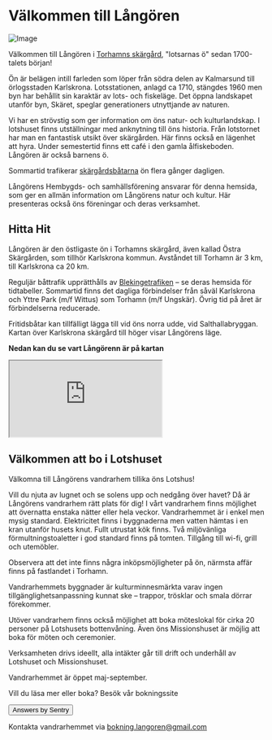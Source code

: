 # Välkommen till Långören

![Image](https://usercontent.one/wp/nyhemsida.langoraslakten.org/wp-content/uploads/2024/07/langoren003-Kopia-copy.jpg)

Välkommen till Långören i [Torhamns skärgård](https://torhamn.com/wp-content/uploads/2012/12/Sjo%CC%88kort-1024x614.png), "lotsarnas ö" sedan 1700-talets början!

Ön är belägen intill farleden som löper från södra delen av Kalmarsund till örlogsstaden Karlskrona. Lotsstationen, anlagd ca 1710, stängdes 1960 men byn har behållit sin karaktär av lots- och fiskeläge. Det öppna landskapet utanför byn, Skäret, speglar generationers utnyttjande av naturen.

Vi har en strövstig som ger information om öns natur- och kulturlandskap. I lotshuset finns utställningar med anknytning till öns historia. Från lotstornet har man en fantastisk utsikt över skärgården. Här finns också en lägenhet att hyra. Under semestertid finns ett café i den gamla ålfiskeboden. Långören är också barnens ö.

Sommartid trafikerar [skärgårdsbåtarna](https://www.blekingetrafiken.se/reseinformation/tidtabeller/) ön flera gånger dagligen.

Långörens Hembygds- och samhällsförening ansvarar för denna hemsida, som ger en allmän information om Långörens natur och kultur. Här presenteras också öns föreningar och deras verksamhet.

## Hitta Hit

Långören är den östligaste ön i Torhamns skärgård, även kallad Östra Skärgården, som tillhör Karlskrona kommun. Avståndet till Torhamn är 3 km, till Karlskrona ca 20 km.

Reguljär båttrafik upprätthålls av [Blekingetrafiken](https://www.blekingetrafiken.se/reseinformation/tidtabeller/) – se deras hemsida för tidtabeller. Sommartid finns det dagliga förbindelser från såväl Karlskrona och Yttre Park (m/f Wittus) som Torhamn (m/f Ungskär). Övrig tid på året är förbindelserna reducerade.

Fritidsbåtar kan tillfälligt lägga till vid öns norra udde, vid Salthallabryggan. Kartan över Karlskrona skärgård till höger visar Långörens läge.

**Nedan kan du se vart Långörenn är på kartan**

<iframe src="https://www.google.com/maps/embed?pb=!1m14!1m8!1m3!1d8910.761037754017!2d15.8177949!3d56.0586634!3m2!1i1024!2i768!4f13.1!3m3!1m2!1s0x46560fcb2a8b82a9%3A0x8e5745e30d0c302b!2zTMOlbmfDtnJlbiBicnlnZ2E!5e0!3m2!1sen!2sse!4v1735201947423!5m2!1sen!2sse" allowfullscreen="" loading="lazy" referrerpolicy="no-referrer-when-downgrade"></iframe>

## Välkommen att bo i Lotshuset

Välkomna till Långörens vandrarhem tillika öns Lotshus!

Vill du njuta av lugnet och se solens upp och nedgång över havet? Då är Långörens vandrarhem rätt plats för dig! I vårt vandrarhem finns möjlighet att övernatta enstaka nätter eller hela veckor. Vandrarhemmet är i enkel men mysig standard. Elektricitet finns i byggnaderna men vatten hämtas i en kran utanför husets knut. Fullt utrustat kök finns. Två miljövänliga förmultningstoaletter i god standard finns på tomten. Tillgång till wi-fi, grill och utemöbler.

Observera att det inte finns några inköpsmöjligheter på ön, närmsta affär finns på fastlandet i Torhamn.

Vandrarhemmets byggnader är kulturminnesmärkta varav ingen tillgänglighetsanpassning kunnat ske – trappor, trösklar och smala dörrar förekommer.

Utöver vandrarhem finns också möjlighet att boka möteslokal för cirka 20 personer på Lotshusets bottenvåning. Även öns Missionshuset är möjlig att boka för möten och ceremonier.

Verksamheten drivs ideellt, alla intäkter går till drift och underhåll av Lotshuset och Missionshuset.

Vandrarhemmet är öppet maj-september.

Vill du läsa mer eller boka? Besök vår bokningssite 

<a href="https://langorens-hembygdsforening.bokamera.se/">
  <button>Answers by Sentry</button>
</a>


Kontakta vandrarhemmet via bokning.langoren@gmail.com
